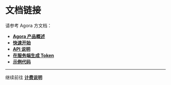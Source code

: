 # 文档链接
请参考 Agora 方文档：

- [**Agora 产品概述**](https://doc.matchvs.com/matchvs)
- [**快速开始**](https://docs.agora.io/cn/Interactive%20Gaming/game_c?platform=Cocos%20Creator)
- [**API 说明**](https://docs.agora.io/cn/Interactive%20Gaming/game_coco?platform=Cocos%20Creator)
- [**在服务端生成 Token**](https://docs.agora.io/cn/Interactive%20Gaming/token_server_cpp?platform=CPP) 
- [**示例代码**](https://github.com/AgoraIO/Voice-Call-for-Mobile-Gaming/tree/master/Basic-Voice-Call-for-Gaming/Hello-CocosCreator-Voice-Agora)

---

继续前往 [**计费说明**](billing-info.md)

